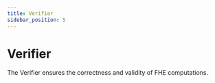 ```yaml
---
title: Verifier
sidebar_position: 5
---
```


# Verifier

The Verifier ensures the correctness and validity of FHE computations. 